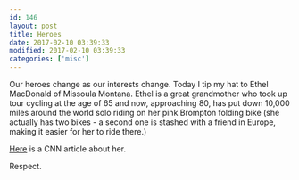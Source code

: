 ```yaml
---
id: 146
layout: post
title: Heroes
date: 2017-02-10 03:39:33
modified: 2017-02-10 03:39:33
categories: ['misc']
---
```


Our heroes change as our interests change. Today I tip my hat to Ethel MacDonald of Missoula Montana. Ethel is a great grandmother who took up tour cycling at the age of 65 and now, approaching 80, has put down 10,000 miles around the world solo riding on her pink Brompton folding bike (she actually has two bikes - a second one is stashed with a friend in Europe, making it easier for her to ride there.)

[Here](https://edition.cnn.com/2017/02/08/travel/ethel-macdonald-cycling/) is a CNN article about her.

Respect.

 
